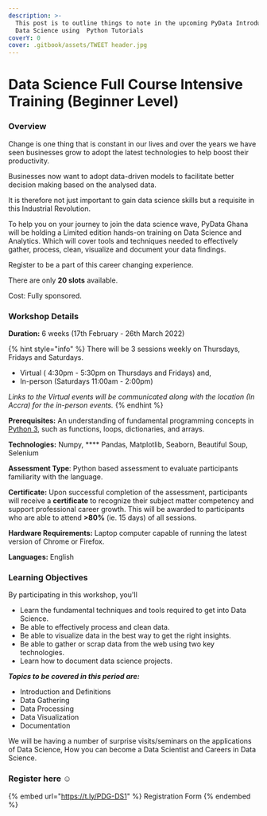 ```yaml
---
description: >-
  This post is to outline things to note in the upcoming PyData Introduction to
  Data Science using  Python Tutorials
coverY: 0
cover: .gitbook/assets/TWEET header.jpg
---
```


# Data Science Full Course Intensive Training (Beginner Level)

### **Overview**

Change is one thing that is constant in our lives and over the years we have seen businesses grow to adopt the latest technologies to help boost their productivity.

Businesses now want to adopt data-driven models to facilitate better decision making based on the analysed data.&#x20;

It is therefore not just important to gain data science skills but a requisite in this Industrial Revolution.

To help you on your journey to join the data science wave, PyData Ghana will be holding a Limited edition hands-on training on Data Science and Analytics. Which will cover tools and techniques needed to effectively gather, process, clean, visualize and document your data findings.&#x20;

Register to be a part of this career changing experience.

There are only **20 slots** available.

Cost: Fully sponsored.&#x20;

### Workshop Details

**Duration:** 6 weeks (17th February - 26th March 2022)

{% hint style="info" %}
There will be 3 sessions weekly on Thursdays, Fridays and Saturdays.

* Virtual ( 4:30pm - 5:30pm on Thursdays and Fridays) and,
* In-person (Saturdays 11:00am - 2:00pm)



_Links to the Virtual events will be communicated along with the location (In Accra) for the in-person events._
{% endhint %}

**Prerequisites:** An understanding of fundamental programming concepts in [Python 3](https://wiki.python.org/moin/BeginnersGuide), such as functions, loops, dictionaries, and arrays.

**Technologies:** Numpy, **** Pandas, Matplotlib, Seaborn, Beautiful Soup, Selenium

**Assessment Type**: Python based assessment to evaluate participants familiarity with the language.

**Certificate:** Upon successful completion of the assessment, participants will receive a **certificate** to recognize their subject matter competency and support professional career growth. This will be awarded to participants who are able to attend **>80%** (ie. 15 days) of all sessions.

**Hardware Requirements:** Laptop computer capable of running the latest version of Chrome or Firefox.

**Languages:** English

### Learning Objectives

By participating in this workshop, you'll

* Learn the fundamental techniques and tools required to get into Data Science.
* Be able to effectively process and clean data.
* Be able to visualize data in the best way to get the right insights.
* Be able to gather or scrap data from the web using two key technologies.
* Learn how to document data science projects.

_**Topics to be covered in this period are:**_

* Introduction and Definitions
* Data Gathering
* Data Processing
* Data Visualization
* Documentation

We will be having a number of surprise visits/seminars on the applications of Data Science, How you can become a Data Scientist and Careers in Data Science.

### Register here :relaxed:

{% embed url="https://t.ly/PDG-DS1" %}
Registration Form
{% endembed %}
